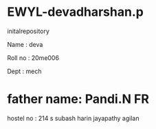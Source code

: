 # EWYL-devadharshan.p
initalrepository

Name : deva

Roll no : 20me006

Dept : mech

father name: Pandi.N
FR
=======
hostel no : 214
s subash
harin jayapathy 
agilan
